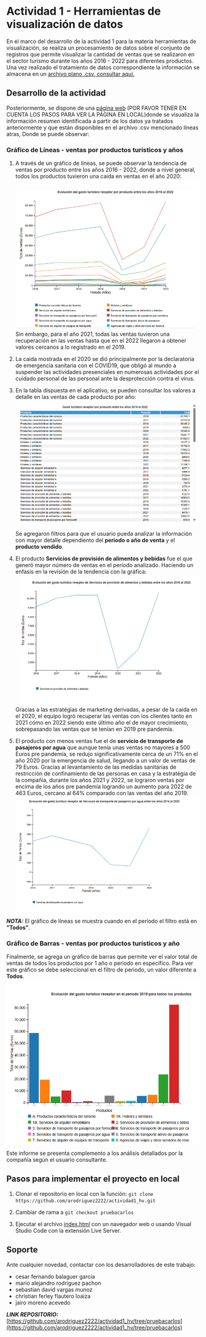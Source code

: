 # Actividad 1 - Herramientas de visualización de datos

En el marco del desarrollo de la actividad 1 para la materia herramientas de visualización, se realiza un procesamiento de datos sobre el conjunto de registros que permite visualizar la cantidad de ventas que se realizaron en el sector turismo durante los años 2016 - 2022 para diferentes productos. Una vez realizado el tratamiento de datos correspondiente la información se almacena en un [archivo plano .csv, consultar aquí.](/source/data/01001.csv)

## Desarrollo de la actividad

Posteriormente, se dispone de una [página web](/index.html) (POR FAVOR TENER EN CUENTA LOS PASOS PARA VER LA PÁGINA EN LOCAL)donde se visualiza la información resumen identificada a partir de los datos ya tratados anteriormente y que están disponibles en el archivo .csv mencionado líneas atras, Donde se puede observar:

### Gráfico de Líneas - ventas por productos turísticos y años

1. A través de un gráfico de líneas, se puede observar la tendencia de ventas por producto entre los años 2016 - 2022, donde a nivel general, todos los productos tuvieron una caida en ventas en el año 2020:
![Gráfico de Líneas](/source/photo/Ventas_productos_year.png "Gráfico de Líneas")
Sin embargo, para el año 2021, todas las ventas tuvieron una recuperación en las ventas hasta que en el 2022 llegaron a obtener valores cercanos a lo registrado en el 2019.

2. La caida mostrada en el 2020 se dió principalmente por la declaratoria de emergencia sanitaria con el COVID19, que obligó al mundo a suspender las actividades presenciales en numerosas actividades por el cuidado personal de las personal ante la desprotección contra el virus.

3. En la tabla dispuesta en el aplicativo, se pueden consultar los valores a detalle en las ventas de cada producto por año:
![tabla de datos](/source/photo/tabla_productos.png)
Se agregaron filtros para que el usuario pueda analizar la información con mayor detalle dependiento del **periodo o año de venta** y el **producto vendido**.

4. El producto **Servicios de provisión de alimentos y bebidas** fue el que generó mayor número de ventas en el período analizado. Haciendo un enfasis en la revisión de la tendencia con la gráfica: ![Servicios de provisión de alimentos y bebidas](/source/photo/servicio_provi_aliment_bebidas.png)
Gracias a las estratégias de marketing derivadas, a pesar de la caida en el 2020, el equipo logró recuperar las ventas con los clientes tanto en 2021 cómo en 2022 siendo este último año el de mayor crecimiento, sobrepasando las ventas que se tenían en 2019 pre pandemía. 

5. El producto con menos ventas fue el de **servicio de transporte de pasajeros por agua** que aunque tenía unas ventas no mayores a 500 Euros pre pandemía, se redujo significativamente cerca de un 71% en el año 2020 por la emergencia de salud, llegando a un valor de ventas de 79 Euros. Gracias al levantamiento de las medidas sanitarias de restricción de confinamiento de las personas en casa y la estratégia de la compañia, durante los años 2021 y 2022, se lograron ventas por encima de los años pre pandemía logrando un aumento para 2022 de 463 Euros, cercano al 64% comparado con las ventas del año 2019. ![Servicios de transporte de pasajeros por agua](/source/photo/servicio_transporte_pasa_agua.png)

***NOTA:*** El gráfico de líneas se muestra cuando en el período el filtro está en **"Todos"**.

### Gráfico de Barras - ventas por productos turísticos y año

Finalmente, se agrega un gráfico de barras que permite ver el valor total de ventas de todos los productos por 1 año o periodo en específico. Para ver este gráfico se debe seleccional en el filtro de periodo, un valor diferente a **Todos**. 
![Gráfico de barras por producto - año 2019 pre pandemia](/source/photo/diagrama_barras_year.png)

Este informe se presenta complemento a los análisis detallados por la compañía según el usuario consultante.


## Pasos para implementar el proyecto en local

1. Clonar el repositorio en local con la función:
`git clone https://github.com/arodriguez2222/actividad1_hv.git`

2. Cambiar de rama a `git checkout pruebacarlos`

3. Ejecutar el archivo [index.html](index.html) con un navegador web o usando Visual Studio Code con la extensión Live Server.



## Soporte

Ante cualquier novedad, contactar con los desarrolladores de este trabajo:


- cesar fernando balaguer garcia
- mario alejandro rodriguez pachon
- sebastian david vargas munoz
- christian ferley flautero loaiza
- jairo moreno acevedo



***LINK REPOSITORIO:*** [https://github.com/arodriguez2222/actividad1_hv/tree/pruebacarlos](https://github.com/arodriguez2222/actividad1_hv/tree/pruebacarlos)
